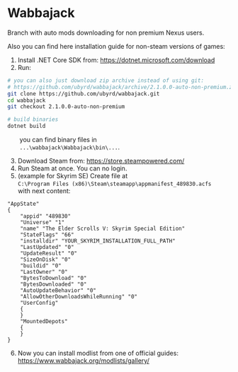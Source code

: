 Wabbajack
===
  
Branch with auto mods downloading for non premium Nexus users.  

Also you can find here installation guide for non-steam versions of games:  
1. Install .NET Core SDK from: https://dotnet.microsoft.com/download  
2. Run:  
```bash
# you can also just download zip archive instead of using git:
# https://github.com/ubyrd/wabbajack/archive/2.1.0.0-auto-non-premium.zip
git clone https://github.com/ubyrd/wabbajack.git
cd wabbajack
git checkout 2.1.0.0-auto-non-premium

# build binaries
dotnet build
```

&nbsp;&nbsp;&nbsp;&nbsp;&nbsp;&nbsp;&nbsp;you can find binary files in  
&nbsp;&nbsp;&nbsp;&nbsp;&nbsp;&nbsp;&nbsp;`...\wabbajack\Wabbajack\bin\...`.  

3. Download Steam from: https://store.steampowered.com/  
4. Run Steam at once. You can no login.  
5. (example for Skyrim SE) Create file at  
`C:\Program Files (x86)\Steam\steamapp\appmanifest_489830.acfs`  
with next content:  
```
"AppState"
{
	"appid" "489830"
	"Universe" "1"
	"name" "The Elder Scrolls V: Skyrim Special Edition"
	"StateFlags" "66"
	"installdir" "YOUR_SKYRIM_INSTALLATION_FULL_PATH"
	"LastUpdated" "0"
	"UpdateResult" "0"
	"SizeOnDisk" "0"
	"buildid" "0"
	"LastOwner" "0"
	"BytesToDownload" "0"
	"BytesDownloaded" "0"
	"AutoUpdateBehavior" "0"
	"AllowOtherDownloadsWhileRunning" "0"
	"UserConfig"
	{
	}
	"MountedDepots"
	{
	}
}
```
6. Now you can install modlist from one of official guides: https://www.wabbajack.org/modlists/gallery/  
